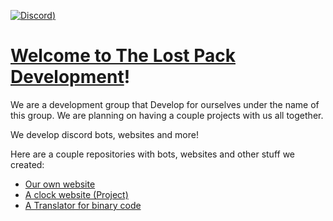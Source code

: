 [![Discord](https://img.shields.io/discord/1004728757703163944?logo=discord&color=blue&label=Join%20us!&style=for-the-badge))](https://discord.gg/TRx7jKbSMD)

# [Welcome to The Lost Pack Development](https://lost-pack.xyz)!
We are a development group that Develop for ourselves under the name of this group. We are planning on having a couple projects with us all together. 

We develop discord bots, websites and more!

Here are a couple repositories with bots, websites and other stuff we created:
- [Our own website](https://github.com/The-Lost-Pack-Development/Lost-Pack.xyz)
- [A clock website (Project)](https://github.com/The-Lost-Pack-Development/Clock-website)
- [A Translator for binary code](https://github.com/The-Lost-Pack-Development/Binary-translator)
